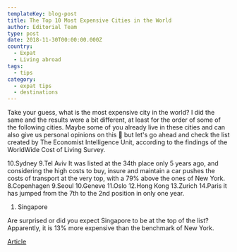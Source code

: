 ```yaml
---
templateKey: blog-post
title: The Top 10 Most Expensive Cities in the World
author: Editorial Team
type: post
date: 2018-11-30T00:00:00.000Z
country:
  - Expat
  - Living abroad
tags:
  - tips
category:
  - expat tips
  - destinations
---
```


Take your guess, what is the most expensive city in the world? I did the same and the results were a bit different, at least for the order of some of the following cities. Maybe some of you already live in these cities and can also give us personal opinions on this 🙂 but let's go ahead and check the list created by The Economist Intelligence Unit, according to the findings of the WorldWide Cost of Living Survey.

10.Sydney
9.Tel Aviv
It was listed at the 34th place only 5 years ago, and considering the high costs to buy, insure and maintain a car pushes the costs of transport at the very top, with a 79% above the ones of New York.
8.Copenhagen
9.Seoul
10.Geneve
11.Oslo
12.Hong Kong
13.Zurich
14.Paris
it has jumped from the 7th to the 2nd position in only one year.

1. Singapore

Are surprised or did you expect Singapore to be at the top of the list? Apparently, it is 13% more expensive than the benchmark of New York.

<a href="https://www.economist.com/blogs/graphicdetail/2018/03/daily-chart-9" target="_blank" rel="noopener noreferrer"> Article </a>
